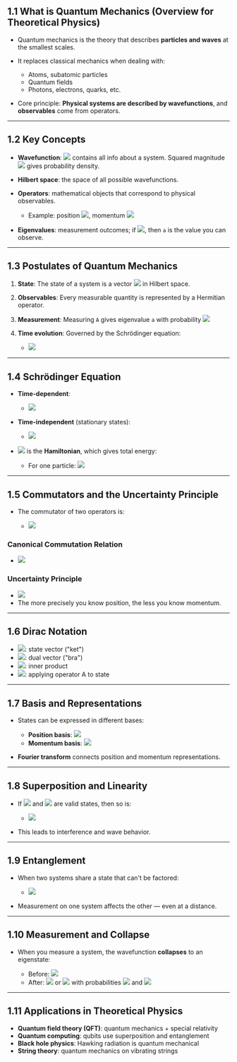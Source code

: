 ## 1.1 What is Quantum Mechanics (Overview for Theoretical Physics)

* Quantum mechanics is the theory that describes **particles and waves** at the smallest scales.
* It replaces classical mechanics when dealing with:

  * Atoms, subatomic particles
  * Quantum fields
  * Photons, electrons, quarks, etc.
* Core principle: **Physical systems are described by wavefunctions**, and **observables** come from operators.

---

## 1.2 Key Concepts

* **Wavefunction**: ![](https://quicklatex.com/cache3/6f/ql_1f7b28115d06036e8c9d066d1fa39f6f_l3.png) contains all info about a system. Squared magnitude ![](https://quicklatex.com/cache3/3d/ql_8e396936e520d367c66fc4bc4c09fd3d_l3.png) gives probability density.
* **Hilbert space**: the space of all possible wavefunctions.
* **Operators**: mathematical objects that correspond to physical observables.

  * Example: position ![](https://quicklatex.com/cache3/b6/ql_f7341b8e290df2a6c81d24076abf36b6_l3.png), momentum ![](https://quicklatex.com/cache3/21/ql_8c987a50804c83863fb78f8bd9eae221_l3.png)
* **Eigenvalues**: measurement outcomes; if ![](https://quicklatex.com/cache3/8c/ql_4273a87f8ab0e538d823a9d057d7458c_l3.png), then `a` is the value you can observe.

---

## 1.3 Postulates of Quantum Mechanics

1. **State**: The state of a system is a vector ![](https://quicklatex.com/cache3/e0/ql_ea350f937a5a48c4978db3b4c1526be0_l3.png) in Hilbert space.
2. **Observables**: Every measurable quantity is represented by a Hermitian operator.
3. **Measurement**: Measuring `A` gives eigenvalue `a` with probability ![](https://quicklatex.com/cache3/0f/ql_90ce5936d1eface077ed701d393cce0f_l3.png)
4. **Time evolution**: Governed by the Schrödinger equation:

   * ![](https://quicklatex.com/cache3/60/ql_6cdca726100bf28a5ac6695852fbdf60_l3.png)

---

## 1.4 Schrödinger Equation

* **Time-dependent**:

  * ![](https://quicklatex.com/cache3/a7/ql_af2339cba0a1d2fe0992a4db359745a7_l3.png)

* **Time-independent** (stationary states):

  * ![](https://quicklatex.com/cache3/41/ql_f3d03dd52c1dca3b7ed6029381a90d41_l3.png)

* ![](https://quicklatex.com/cache3/ca/ql_810117c1d9bf98bd22b6115c8d6428ca_l3.png) is the **Hamiltonian**, which gives total energy:

  * For one particle: ![](https://quicklatex.com/cache3/84/ql_92372e8a9db03783d738aa89e82de884_l3.png)

---

## 1.5 Commutators and the Uncertainty Principle

* The commutator of two operators is:

  * ![](https://quicklatex.com/cache3/b7/ql_f6b776fb66300af11966c91033e63db7_l3.png)

### Canonical Commutation Relation

* ![](https://quicklatex.com/cache3/f6/ql_4fddb75e4fabca930a1296638a24bef6_l3.png)

### Uncertainty Principle

* ![](https://quicklatex.com/cache3/83/ql_d51049e152af25ab9c2f52d3f6556983_l3.png)
* The more precisely you know position, the less you know momentum.

---

## 1.6 Dirac Notation

* ![](https://quicklatex.com/cache3/e0/ql_ea350f937a5a48c4978db3b4c1526be0_l3.png): state vector ("ket")
* ![](https://quicklatex.com/cache3/68/ql_c4cd68b8884ea7f52848b99eb6a24268_l3.png): dual vector ("bra")
* ![](https://quicklatex.com/cache3/e3/ql_efa66dba015a997b3ecf9203926053e3_l3.png): inner product
* ![](https://quicklatex.com/cache3/11/ql_fa8322b6ac2a73893c63ff52f14f9a11_l3.png): applying operator A to state

---

## 1.7 Basis and Representations

* States can be expressed in different bases:

  * **Position basis**: ![](https://quicklatex.com/cache3/5c/ql_0303daa638af0c4cf1fc0f1b8f09fa5c_l3.png)
  * **Momentum basis**: ![](https://quicklatex.com/cache3/88/ql_06001f88d4e794bcdfb709c534ed3b88_l3.png)
* **Fourier transform** connects position and momentum representations.

---

## 1.8 Superposition and Linearity

* If ![](https://quicklatex.com/cache3/b0/ql_bc69e5e481a76a61c42f7ef502192eb0_l3.png) and ![](https://quicklatex.com/cache3/b2/ql_b259d692a774538ec583133f3bb3cdb2_l3.png) are valid states, then so is:

  * ![](https://quicklatex.com/cache3/57/ql_53901715feeced8be8a7a88d21c68357_l3.png)
* This leads to interference and wave behavior.

---

## 1.9 Entanglement

* When two systems share a state that can't be factored:

  * ![](https://quicklatex.com/cache3/6d/ql_4d0007d6bec2639075d83d0813781d6d_l3.png)
* Measurement on one system affects the other — even at a distance.

---

## 1.10 Measurement and Collapse

* When you measure a system, the wavefunction **collapses** to an eigenstate:

  * Before: ![](https://quicklatex.com/cache3/ab/ql_5188e5fb70d41e1ea89efed8200fa4ab_l3.png)
  * After: ![](https://quicklatex.com/cache3/9f/ql_a87211717347ecbb9be45fd880c1519f_l3.png) or ![](https://quicklatex.com/cache3/dc/ql_fd7d6a4ed63612f4d4d1efe9570a58dc_l3.png) with probabilities ![](https://quicklatex.com/cache3/73/ql_1a16cf02be086990dc0cecc6da081a73_l3.png) and ![](https://quicklatex.com/cache3/5e/ql_38bfab667b3e4bd6259333289f4a4b5e_l3.png)

---

## 1.11 Applications in Theoretical Physics

* **Quantum field theory (QFT)**: quantum mechanics + special relativity
* **Quantum computing**: qubits use superposition and entanglement
* **Black hole physics**: Hawking radiation is quantum mechanical
* **String theory**: quantum mechanics on vibrating strings

